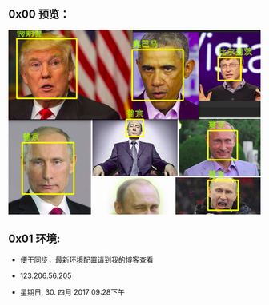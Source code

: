 ## 0x00 预览：
![image](https://github.com/0x024/FRT4FreeBuf/blob/master/data/temp/exp.png)
## 0x01 环境:


- 便于同步，最新环境配置请到我的博客查看

- [123.206.56.205](123.206.56.205) 

- 星期日, 30. 四月 2017 09:28下午 


